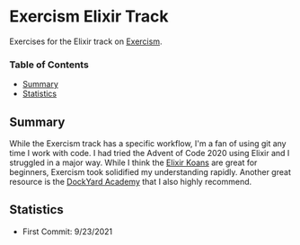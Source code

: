 # Exercism Elixir Track

Exercises for the Elixir track on [Exercism](https://exercism.org/tracks/elixir/exercises).

### Table of Contents

* [Summary](#summary)
* [Statistics](#statistics)

## Summary

While the Exercism track has a specific workflow, I'm a fan of using git any time I work with code.
I had tried the Advent of Code 2020 using Elixir and I struggled in a major way.
While I think the [Elixir Koans](https://github.com/elixirkoans/elixir-koans) are great for beginners, Exercism took solidified my understanding rapidly.
Another great resource is the [DockYard Academy](https://github.com/DockYard-Academy/beta_curriculum) that I also highly recommend.

## Statistics

* First Commit: 9/23/2021
